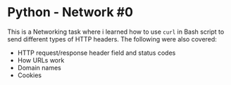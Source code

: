 # Python - Network #0
This is a Networking task where i learned how to use `curl` in Bash script to send different types of HTTP headers. The following were also covered:
+ HTTP request/response header field and status codes
+ How URLs work
+ Domain names 
+ Cookies
